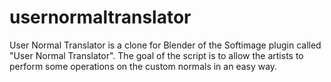 # usernormaltranslator
User Normal Translator is a clone for Blender of the Softimage plugin called "User Normal Translator". The goal of the script is to allow the artists to perform some operations on the custom normals in an easy way.
